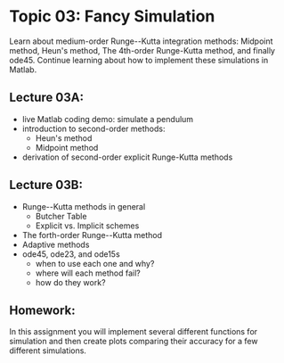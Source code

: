 # Topic 03: Fancy Simulation

Learn about medium-order Runge--Kutta integration methods: Midpoint method, Heun's method, The 4th-order Runge-Kutta method, and finally ode45.
Continue learning about how to implement these simulations in Matlab.

## Lecture 03A:
- live Matlab coding demo: simulate a pendulum
- introduction to second-order methods:
  - Heun's method
  - Midpoint method
- derivation of second-order explicit Runge-Kutta methods

## Lecture 03B:
- Runge--Kutta methods in general
  - Butcher Table
  - Explicit vs. Implicit schemes
- The forth-order Runge--Kutta method
- Adaptive methods
- ode45, ode23, and ode15s
  - when to use each one and why?
  - where will each method fail?
  - how do they work?

## Homework:

In this assignment you will implement several different functions for simulation and then create plots comparing their accuracy for a few different simulations.
